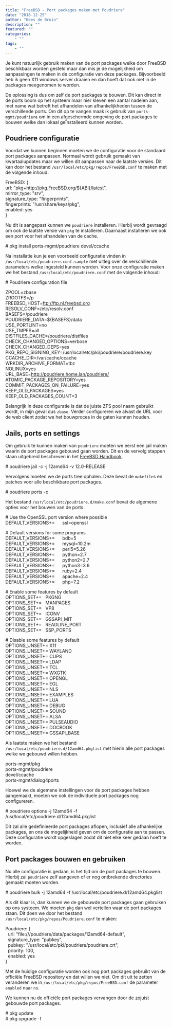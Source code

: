```yaml
---
title: "FreeBSD - Port packages maken met Poudriere"
date: "2018-12-25"
author: "Kees de Bruin"
description: ""
featured: ""
categories:
    - ""
tags:
    - ""
---
```


Je kunt natuurlijk gebruik maken van de port packages welke door FreeBSD beschikbaar worden gesteld maar dan mis je de mogelijkheid om aanpassingen te maken in de configuratie van deze packages. Bijvoorbeeld heb ik geen X11 windows server draaien en dan hoeft dat ook niet in de packages meegenomen te worden.

De oplossing is dus om zelf de port packages te bouwen. Dit kan direct in de ports boom op het systeem maar hier kleven een aantal nadelen aan, met name wat betreft het afhandelen van afhankelijkheden tussen de verschillende ports. Om dit op te vangen maak ik gebruik van `ports-mgmt/poudriere` om in een afgeschermde omgeving de port packages te bouwen welke dan lokaal geïnstalleerd kunnen worden.

## Poudriere configuratie

Voordat we kunnen beginnen moeten we de configuratie voor de standaard port packages aanpassen. Normaal wordt gebruik gemaakt van kwartaalupdates maar we willen dit aanpassen naar de laatste versies. Dit kan door het bestand `/usr/local/etc/pkg/repos/FreeBSD.conf` te maken met de volgende inhoud:

FreeBSD: {  
  url: "pkg+http://pkg.FreeBSD.org/${ABI}/latest",  
  mirror\_type: "srv",  
  signature\_type: "fingerprints",  
  fingerprints: "/usr/share/keys/pkg",  
  enabled: yes  
}

Nu dit is aangepast kunnen we `poudriere` installeren. Hierbij wordt gevraagd om ook de laatste versie van `pkg` te installeren. Daarnaast installeren we ook een port voor het afhandelen van de cache.

\# pkg install ports-mgmt/poudriere devel/ccache

Na installatie kun je een voorbeeld configuratie vinden in `/usr/local/etc/poudriere.conf.sample` met uitleg over de verschillende parameters welke ingesteld kunnen worden. Voor onze configuratie maken we het bestand `/usr/local/etc/poudriere.conf` met de volgende inhoud:

\# Poudriere configuration file  
  
ZPOOL=zbase  
ZROOTFS=/p  
FREEBSD\_HOST=ftp://ftp.nl.freebsd.org  
RESOLV\_CONF=/etc/resolv.conf  
BASEFS=/poudriere  
POUDRIERE\_DATA=${BASEFS}/data  
USE\_PORTLINT=no  
USE\_TMPFS=all  
DISTFILES\_CACHE=/poudriere/distfiles  
CHECK\_CHANGED\_OPTIONS=verbose  
CHECK\_CHANGED\_DEPS=yes  
PKG\_REPO\_SIGNING\_KEY=/usr/local/etc/pki/poudriere/poudriere.key  
CCACHE\_DIR=/var/cache/ccache  
WRKDIR\_ARCHIVE\_FORMAT=tbz  
NOLINUX=yes  
URL\_BASE=http://poudriere.home.lan/poudriere/  
ATOMIC\_PACKAGE\_REPOSITORY=yes  
COMMIT\_PACKAGES\_ON\_FAILURE=yes  
KEEP\_OLD\_PACKAGES=yes  
KEEP\_OLD\_PACKAGES\_COUNT=3  

Belangrijk in deze configuratie is dat de juiste ZFS pool naam gebruikt wordt, in mijn geval dus `zbase`. Verder configureren we alvast de URL voor de web client zodat we het bouwproces in de gaten kunnen houden.

## Jails, ports en settings

Om gebruik te kunnen maken van `poudriere` moeten we eerst een jail maken waarin de port packages gebouwd gaan worden. Dit en de vervolg stappen staan uitgebreid beschreven in het [FreeBSD Handbook](https://www.freebsd.org/doc/handbook/ports-poudriere.html).

\# poudriere jail -c -j 12amd64 -v 12.0-RELEASE  

Vervolgens moeten we de ports tree ophalen. Deze bevat de `makefile`s en patches voor alle beschikbare port packages.

\# poudriere ports -c

Het bestand `/usr/local/etc/poudriere.d/make.conf` bevat de algemene opties voor het bouwen van de ports.

\# Use the OpenSSL port version where possible  
DEFAULT\_VERSIONS+=      ssl=openssl  
  
\# Default versions for some programs  
DEFAULT\_VERSIONS+=      bdb=5  
DEFAULT\_VERSIONS+=      mysql=10.2m  
DEFAULT\_VERSIONS+=      perl5=5.26  
DEFAULT\_VERSIONS+=      python=2.7  
DEFAULT\_VERSIONS+=      python2=2.7  
DEFAULT\_VERSIONS+=      python3=3.6  
DEFAULT\_VERSIONS+=      ruby=2.4  
DEFAULT\_VERSIONS+=      apache=2.4  
DEFAULT\_VERSIONS+=      php=7.2  
  
\# Enable some features by default  
OPTIONS\_SET+=   PKGNG  
OPTIONS\_SET+=   MANPAGES  
OPTIONS\_SET+=   VP8  
OPTIONS\_SET+=   ICONV  
OPTIONS\_SET+=   GSSAPI\_MIT  
OPTIONS\_SET+=   READLINE\_PORT  
OPTIONS\_SET+=   SSP\_PORTS  
  
\# Disable some features by default  
OPTIONS\_UNSET+= X11  
OPTIONS\_UNSET+= WAYLAND  
OPTIONS\_UNSET+= CUPS  
OPTIONS\_UNSET+= LDAP  
OPTIONS\_UNSET+= TCL  
OPTIONS\_UNSET+= WXGTK  
OPTIONS\_UNSET+= OPENGL  
OPTIONS\_UNSET+= EGL  
OPTIONS\_UNSET+= NLS  
OPTIONS\_UNSET+= EXAMPLES  
OPTIONS\_UNSET+= LUA  
OPTIONS\_UNSET+= DEBUG  
OPTIONS\_UNSET+= SOUND  
OPTIONS\_UNSET+= ALSA  
OPTIONS\_UNSET+= PULSEAUDIO  
OPTIONS\_UNSET+= DOCBOOK  
OPTIONS\_UNSET+= GSSAPI\_BASE  

Als laatste maken we het bestand `/usr/local/etc/poudriere.d/12amd64.pkglist` met hierin alle port packages welke we gebouwd willen hebben.

ports-mgmt/pkg  
ports-mgmt/poudriere  
devel/ccache  
ports-mgmt/dialog4ports

Hoewel we de algemene instellingen voor de port packages hebben aangemaakt, moeten we ook de individuele port packages nog configureren.

\# poudriere options -j 12amd64 -f /usr/local/etc/poudriere.d/12amd64.pkglist

Dit zal alle gedefinieerde port packages aflopen, inclusief alle afhankelijke packages, en ons de mogelijkheid geven om de configuratie aan te passen. Deze configuratie wordt opgeslagen zodat dit niet elke keer gedaan hoeft te worden.

## Port packages bouwen en gebruiken

Nu alle configuratie is gedaan, is het tijd om de port packages te bouwen. Hierbij zal `poudriere` zelf aangeven of er nog ontbrekende directories gemaakt moeten worden.

\# poudriere bulk -j 12amd64 -f /usr/local/etc/poudriere.d/12amd64.pkglist

Als dit klaar is, dan kunnen we de gebouwde port packages gaan gebruiken op ons systeem. We moeten `pkg` dan wel vertellen waar de port packages staan. Dit doen we door het bestand `/usr/local/etc/pkg/repos/Poudriere.conf` te maken:

Poudriere: {  
  url: "file:///poudriere/data/packages/12amd64-default",  
  signature\_type: "pubkey",  
  pubkey: "/usr/local/etc/pki/poudriere/poudriere.crt",  
  priority: 100,  
  enabled: yes  
}  

Met de huidige configuratie worden ook nog port packages gebruikt van de officiële FreeBSD repository en dat willen we niet. Om dit uit te zetten veranderen we in `/usr/local/etc/pkg/repos/FreeBSD.conf` de parameter `enabled` naar `no`.

We kunnen nu de officiële port packages vervangen door de zojuist gebouwde port packages.

\# pkg update  
\# pkg upgrade -f

